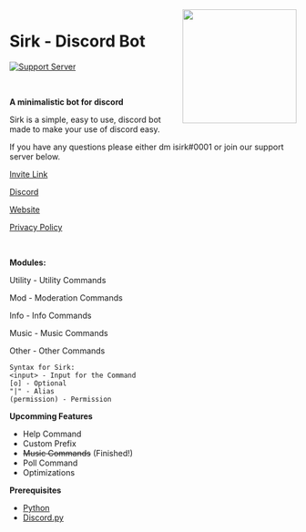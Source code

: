 <img src="https://asksirk.com/img/sirk.png" align="right" height="200" width="200"/>

# Sirk - Discord Bot
<p>
  
  [![Support Server](https://img.shields.io/discord/743121194911531110.svg?label=Discord&logo=Discord&colorB=7289da&style=for-the-badge)](https://discord.gg/7yZqHfG)
  
<br>

**A minimalistic bot for discord**

Sirk is a simple, easy to use, discord bot made to make your use of discord easy.

If you have any questions please either dm isirk#0001 or join our support server below.

[Invite Link](https://discord.com/oauth2/authorize?client_id=751447995270168586&permissions=268823638&scope=bot)

[Discord](https://discord.gg/7yZqHfG)

[Website](https://asksirk.com/bot)

[Privacy Policy](https://asksirk.com/bot/privacy)

<br>

**Modules:**

Utility - Utility Commands

Mod - Moderation Commands

Info - Info Commands

Music - Music Commands

Other - Other Commands

```
Syntax for Sirk:
<input> - Input for the Command
[o] - Optional
"|" - Alias
(permission) - Permission
```


**Upcomming Features**
- Help Command
- Custom Prefix
- ~~Music Commands~~ (Finished!)
- Poll Command
- Optimizations

**Prerequisites**
- [Python](https://www.python.org/)
- [Discord.py](https://discordpy.readthedocs.io/en/latest/index.html)
